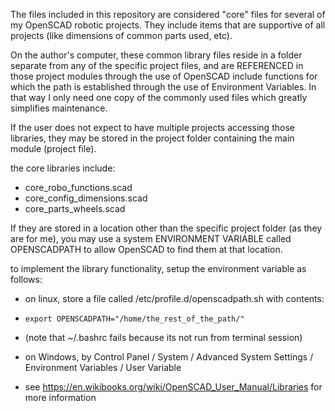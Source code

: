 The files included in this repository are considered "core" files for several of my OpenSCAD robotic projects.  They include items that are supportive of all projects (like dimensions of common parts used, etc).

On the author's computer, these common library files reside in a folder separate from any of the specific project files, and are REFERENCED in those project modules through the use of OpenSCAD include functions for which the path is established through the use of Environment Variables.  In that way I only need one copy of the commonly used files which greatly simplifies maintenance.  

If the user does not expect to have multiple projects accessing those libraries, they may be stored in the project folder containing the 
main module (project file).
  
the core libraries include: 
* core_robo_functions.scad 
* core_config_dimensions.scad
* core_parts_wheels.scad
  
 If they are stored in a location other than the specific project folder (as they are for me), you may use a system ENVIRONMENT
 VARIABLE called OPENSCADPATH to allow OpenSCAD to find them at that location.
 
 to implement the library functionality, setup the environment variable as follows:

 * on linux, store a file called /etc/profile.d/openscadpath.sh with contents:  

 *     export OPENSCADPATH="/home/the_rest_of_the_path/" 

 * (note that ~/.bashrc fails because its not run from terminal session)

 * on Windows, by Control Panel / System / Advanced System Settings / Environment Variables / User Variable 
 
 * see https://en.wikibooks.org/wiki/OpenSCAD_User_Manual/Libraries   for more information
